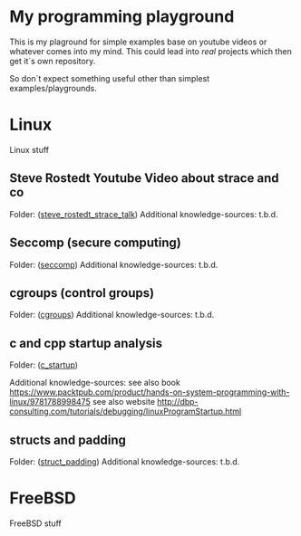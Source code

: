 My programming playground
=========================

This is my plaground for simple examples base on youtube videos or whatever comes into my mind. This could lead into *real* projects which then get it`s own repository.

So don`t expect something useful other than simplest examples/playgrounds.

Linux
=====

Linux stuff


Steve Rostedt Youtube Video about strace and co
-----------------------------------------------

Folder: ([steve_rostedt_strace_talk](steve_rostedt_strace_talk/README.md))
Additional knowledge-sources: t.b.d.


Seccomp (secure computing)
--------------------------

Folder: ([seccomp](seccomp/README.md))
Additional knowledge-sources: t.b.d.


cgroups (control groups)
------------------------

Folder: ([cgroups](cgroups/README.md))
Additional knowledge-sources: t.b.d.


c and cpp startup analysis
--------------------------

Folder: ([c_startup](c_startup/README.md))

Additional knowledge-sources:
see also book https://www.packtpub.com/product/hands-on-system-programming-with-linux/9781788998475
see also website http://dbp-consulting.com/tutorials/debugging/linuxProgramStartup.html


structs and padding
-------------------

Folder: ([struct_padding](struct_padding/README.md))
Additional knowledge-sources: t.b.d.


FreeBSD
=======

FreeBSD stuff
